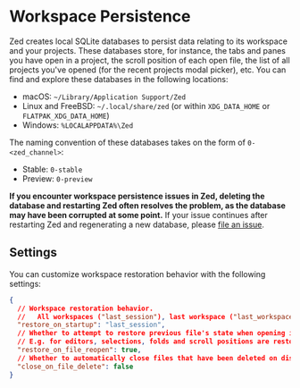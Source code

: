 # Workspace Persistence

Zed creates local SQLite databases to persist data relating to its workspace and your projects. These databases store, for instance, the tabs and panes you have open in a project, the scroll position of each open file, the list of all projects you've opened (for the recent projects modal picker), etc. You can find and explore these databases in the following locations:

- macOS: `~/Library/Application Support/Zed`
- Linux and FreeBSD: `~/.local/share/zed` (or within `XDG_DATA_HOME` or `FLATPAK_XDG_DATA_HOME`)
- Windows: `%LOCALAPPDATA%\Zed`

The naming convention of these databases takes on the form of `0-<zed_channel>`:

- Stable: `0-stable`
- Preview: `0-preview`

**If you encounter workspace persistence issues in Zed, deleting the database and restarting Zed often resolves the problem, as the database may have been corrupted at some point.** If your issue continues after restarting Zed and regenerating a new database, please [file an issue](https://tvv.tw/https://github.com/zed-industries/zed/issues/new?template=10_bug_report.yml).

## Settings

You can customize workspace restoration behavior with the following settings:

```json
{
  // Workspace restoration behavior.
  //   All workspaces ("last_session"), last workspace ("last_workspace") or "none"
  "restore_on_startup": "last_session",
  // Whether to attempt to restore previous file's state when opening it again.
  // E.g. for editors, selections, folds and scroll positions are restored
  "restore_on_file_reopen": true,
  // Whether to automatically close files that have been deleted on disk.
  "close_on_file_delete": false
}
```
